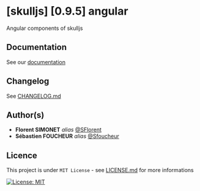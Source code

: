 # [skulljs] [0.9.5] angular

Angular components of skulljs

## Documentation

See our [documentation](https://skulljs.github.io)

## Changelog

See [CHANGELOG.md](CHANGELOG.md)

## Author(s)

* **Florent SIMONET** _alias_ [@SFlorent](https://github.com/SFlorent)
* **Sébastien FOUCHEUR** _alias_ [@Sfoucheur](https://github.com/Sfoucheur)

## Licence

This project is under ``MIT License`` - see [LICENSE.md](LICENSE.md) for more informations

[![License: MIT](https://img.shields.io/badge/License-MIT-yellow.svg)](https://opensource.org/licenses/MIT)
